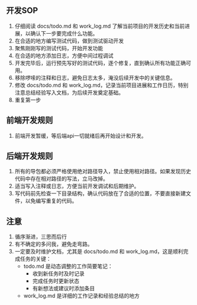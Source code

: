 ## 开发SOP

1. 仔细阅读 docs/todo.md 和 work_log.md 了解当前项目的开发历史和当前进展，以确认下一步要完成什么功能。
2. 在合适的地方编写测试代码，做到测试驱动开发
3. 聚焦刚刚写的测试代码，开始开发功能
4. 在合适的地方添加日志，方便中间过程调试
5. 开发完毕后，运行预先写好的测试代码，逐个修复，直到确认所有功能正确可用。
6. 移除啰嗦的注释和日志，避免日志太多，淹没后续开发中的关键信息。
6. 修改 docs/todo.md 和 work_log.md，记录当前项目进展和工作日历，特别注意总结经验写入文档，为后续开发奠定基础。
7. 重复第一步

## 前端开发规则
1. 前端开发暂缓，等后端api一切就绪后再开始设计和开发。

## 后端开发规则
1. 所有的导包都必须严格使用绝对路径导入，禁止使用相对路径。如果发现历史代码中存在相对路径的写法，立马改掉。
2. 适当写入注释或日志，方便当前开发调试和后期维护。
3. 写代码前先检查一下目录结构，确认代码放在了合适的位置，不要直接新建文件，以免编写重复的代码。


## 注意
1. 循序渐进，三思而后行
2. 有不确定的多问我，避免走弯路。
3. 一定要及时维护文档，尤其是 docs/todo.md 和 work_log.md，这是顺利完成任务的关键：
   - todo.md 是动态调整的工作简要笔记：
     - 收到新任务时及时记录
     - 完成任务时更新状态
     - 有新想法或建议时添加条目
   - work_log.md 是详细的工作记录和经验总结的地方

